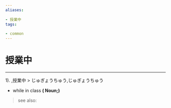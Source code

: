 ```yaml
---
aliases:
    
- 授業中
tags:
    
- common
---
```


# 授業中
---
1).
,授業中 > じゅぎょうちゅう,じゅぎょうちゅう

- while in class
**( Noun;)**
> see also: 
            